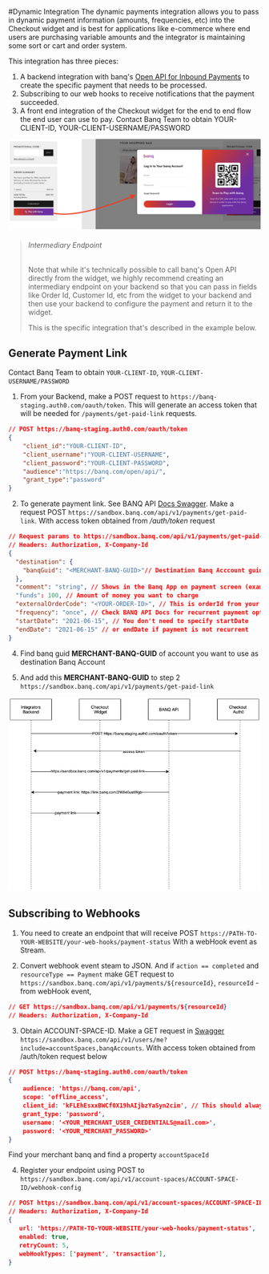 #Dynamic Integration
The dynamic payments integration allows you to pass in dynamic payment information (amounts, frequencies, etc) into the Checkout widget and is best for applications like e-commerce where end users are purchasing variable amounts and the integrator is maintaining some sort or cart and order system.

This integration has three pieces:
1. A backend integration with banq's [Open API for Inbound Payments](https://developers.banq.com/docs/inbound-payments-overview) to create the specific payment that needs to be processed.
1. Subscribing to our web hooks to receive notifications that the payment succeeded.
1. A front end integration of the Checkout widget for the end to end flow the end user can use to pay.
Contact Banq Team to obtain YOUR-CLIENT-ID, YOUR-CLIENT-USERNAME/PASSWORD

![Overview](docs/overview.png)


> ###### Intermediary Endpoint
> Note that while it's technically possible to call banq's Open API directly from the widget, we highly recommend creating an intermediary endpoint on your backend so that you can pass in fields like Order Id, Customer Id, etc from the widget to your backend and then use your backend to configure the payment and return it to the widget.
>
> This is the specific integration that's described in the example below.

## Generate Payment Link
Contact Banq Team to obtain `YOUR-CLIENT-ID`, `YOUR-CLIENT-USERNAME/PASSWORD`

1. From your Backend, make a POST request to `https://banq-staging.auth0.com/oauth/token`. This will generate an access token that will be needed for `/payments/get-paid-link` requests.

```json
// POST https://banq-staging.auth0.com/oauth/token
{
    "client_id":"YOUR-CLIENT-ID",
    "client_username":"YOUR-CLIENT-USERNAME",
    "client_password":"YOUR-CLIENT-PASSWORD",
    "audience":"https://banq.com/open/api/",
    "grant_type":"password"
}
```

2. To generate payment link.  See BANQ API [Docs Swagger](https://sandbox.banq.com/core/index.html). Make a request POST `https://sandbox.banq.com/api/v1/payments/get-paid-link`. With access token obtained from */auth/token* request

```json
// Request params to https://sandbox.banq.com/api/v1/payments/get-paid-link
// Headers: Authorization, X-Company-Id
{
  "destination": {
    "banqGuid": "<MERCHANT-BANQ-GUID>"// Destination Banq Acccount guid.
  },
  "comment": "string", // Shows in the Banq App on payment screen (example: Title of your product)
  "funds": 100, // Amount of money you want to charge
  "externalOrderCode": "<YOUR-ORDER-ID>", // This is orderId from your database
  "frequency": "once", // Check BANQ API Docs for recurrent payment options
  "startDate": "2021-06-15", // You don't need to specify startDate 
  "endDate": "2021-06-15" // or endDate if payment is not recurrent
}
```
4. Find banq guid **MERCHANT-BANQ-GUID** of account you want to use as destination Banq Account

5. And add this **MERCHANT-BANQ-GUID** to step 2 `https://sandbox.banq.com/api/v1/payments/get-paid-link`

![Get Payment Link Diagram](docs/get_payment_link_diagram.png)

## Subscribing to Webhooks
1. You need to create an endpoint that will receive POST `https://PATH-TO-YOUR-WEBSITE/your-web-hooks/payment-status` With a webHook event as Stream.

2. Convert webhook event steam to JSON. And if `action == completed` and `resourceType == Payment` make GET request to  `https://sandbox.banq.com/api/v1/payments/${resourceId}`,  `resourceId` - from webHook event, 
```json
// GET https://sandbox.banq.com/api/v1/payments/${resourceId}
// Headers: Authorization, X-Company-Id
```
3. Obtain ACCOUNT-SPACE-ID. Make a GET request in [Swagger](https://sandbox.banq.com/core/index.html)  `https://sandbox.banq.com/api/v1/users/me?include=accountSpaces,banqAccounts`. With access token obtained from /auth/token request below

```json
// POST https://banq-staging.auth0.com/oauth/token
{
	audience: 'https://banq.com/api',
	scope: 'offline_access',
	client_id: 'kFLEhEsxxBWCf0X19hAIjbzYaSyn2cim', // This should always be static. This is client ID of BANQ API
	grant_type: 'password',
	username: '<YOUR_MERCHANT_USER_CREDENTIALS@mail.com>',
	password: '<YOUR_MERCHANT_PASSWORD>'
} 
```

Find your merchant banq and find a property `accountSpaceId`

4. Register your endpoint using POST to `https://sandbox.banq.com/api/v1/account-spaces/ACCOUNT-SPACE-ID/webhook-config`
```json
// POST https://sandbox.banq.com/api/v1/account-spaces/ACCOUNT-SPACE-ID/webhook-config
// Headers: Authorization, X-Company-Id
{
   url: 'https://PATH-TO-YOUR-WEBSITE/your-web-hooks/payment-status',
   enabled: true,
   retryCount: 5,
   webHookTypes: ['payment', 'transaction'],
}
```
